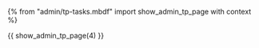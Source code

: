 {% from "admin/tp-tasks.mbdf" import show_admin_tp_page with context %}

{{ show_admin_tp_page(4) }}
